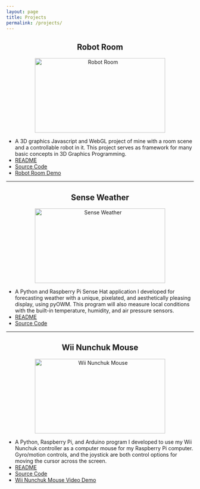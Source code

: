 ```yaml
---
layout: page
title: Projects
permalink: /projects/
---
```


<h2 align="center">Robot Room</h2>
 <p align="center">
  <a href = "https://mlegere1323.github.io/TheBlog/images/Projects/RobotRoom/RobotRoomPreview.PNG" target = "_self"> 
   <img src="https://mlegere1323.github.io/TheBlog/images/Projects/RobotRoom/RobotRoomPreview.PNG" alt="Robot Room" width="350" height="200"/>
  </a>
 </p>

  * A 3D graphics Javascript and WebGL project of mine with a room scene and a controllable robot in it. This project serves as framework for many basic concepts in 3D Graphics Programming.
  * [README](https://mlegere1323.github.io/RobotRoom/README.txt)
  * [Source Code](https://github.com/mlegere1323/RobotRoom)
  * [Robot Room Demo](https://mlegere1323.github.io/RobotRoom/RobotRoom.html)

<hr>
 <h2 align="center">Sense Weather</h2>
 <p align="center">
  <a href = "https://mlegere1323.github.io/TheBlog/images/Projects/SenseWeather/OutdoorHUDDiagram.jpg" target = "_self">
   <img src="https://mlegere1323.github.io/TheBlog/images/Projects/SenseWeather/OutdoorHUDDiagram.jpg" alt="Sense Weather" width="350" height="200"/>
  </a>
 </p>
 
  * A Python and Raspberry Pi Sense Hat application I developed for forecasting weather with a unique, pixelated, and aesthetically pleasing display, using pyOWM. This program will also measure local conditions with the built-in temperature, humidity, and air pressure sensors.
  * [README](https://github.com/mlegere1323/SenseWeather/blob/master/README.md)
  * [Source Code](https://github.com/mlegere1323/SenseWeather/blob/master/sWeather.py)
  
  <hr>
  <h2 align="center">Wii Nunchuk Mouse</h2>
  <p align="center">
   <a href = "https://mlegere1323.github.io/TheBlog/images/Projects/WiiNunchukMouse/WiiNunchukMousePreview.PNG" target = "_self">
    <img src="https://mlegere1323.github.io/TheBlog/images/Projects/WiiNunchukMouse/WiiNunchukMousePreview.PNG" alt="Wii Nunchuk Mouse" width="350" height="200"/>
   </a>
  </p>
  
  * A Python, Raspberry Pi, and Arduino program I developed to use my Wii Nunchuk controller as a computer mouse for my Raspberry Pi computer. Gyro/motion controls, and the joystick are both control options for moving the cursor across the screen.
  * [README](https://github.com/mlegere1323/WiiNunchukMouse/blob/master/README.md)
  * [Source Code](https://github.com/mlegere1323/WiiNunchukMouse)
  * [Wii Nunchuk Mouse Video Demo](https://youtu.be/ExCjDEq3abY)
